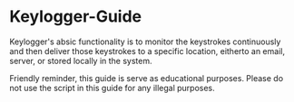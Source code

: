 # Keylogger-Guide

Keylogger's absic functionality is to monitor the keystrokes continuously and then deliver those keystrokes to a specific location, eitherto an email, server, or stored locally in the system.

Friendly reminder, this guide is serve as educational purposes. Please do not use the script in this guide for any illegal purposes.
